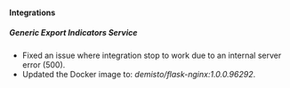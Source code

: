 
#### Integrations

##### Generic Export Indicators Service

- Fixed an issue where integration stop to work due to an internal server error (500).
- Updated the Docker image to: *demisto/flask-nginx:1.0.0.96292*.
